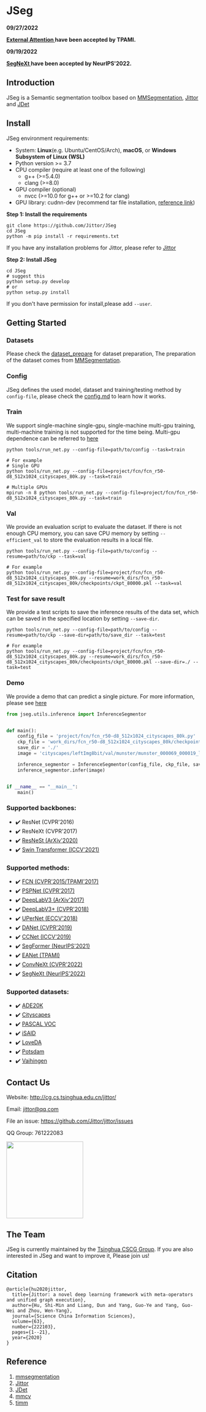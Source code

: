 # JSeg

**09/27/2022**

**[ External Attention ](python/jseg/ops/external_attention.py) have been accepted by TPAMI.**


**09/19/2022**

**[SegNeXt ](project/segnext) have been accepted by NeurIPS'2022.**


## Introduction
JSeg is a Semantic segmentation toolbox based on [MMSegmentation](https://github.com/open-mmlab/mmsegmentation), [Jittor](https://github.com/Jittor/jittor) and [JDet](https://github.com/Jittor/JDet)

<!-- **Features**
- Automatic compilation. Our framwork is based on Jittor, which means we don't need to Manual compilation for these code with CUDA and C++. -->

<!-- Framework details are avaliable in the [framework.md](docs/framework.md) -->

## Install
JSeg environment requirements:

* System: **Linux**(e.g. Ubuntu/CentOS/Arch), **macOS**, or **Windows Subsystem of Linux (WSL)**
* Python version >= 3.7
* CPU compiler (require at least one of the following)
    * g++ (>=5.4.0)
    * clang (>=8.0)
* GPU compiler (optional)
    * nvcc (>=10.0 for g++ or >=10.2 for clang)
* GPU library: cudnn-dev (recommend tar file installation, [reference link](https://docs.nvidia.com/deeplearning/cudnn/install-guide/index.html#installlinux-tar))

**Step 1: Install the requirements**
```shell
git clone https://github.com/Jittor/JSeg
cd JSeg
python -m pip install -r requirements.txt
```
If you have any installation problems for Jittor, please refer to [Jittor](https://github.com/Jittor/jittor)

**Step 2: Install JSeg**
 
```shell
cd JSeg
# suggest this 
python setup.py develop
# or
python setup.py install
```
If you don't have permission for install,please add ```--user```.

## Getting Started

### Datasets
Please check the [dataset_prepare](docs/dataset_prepare.md) for dataset preparation, The preparation of the dataset comes from [MMSegmentation](https://github.com/open-mmlab/mmsegmentation/blob/master/docs/en/dataset_prepare.md).

### Config
JSeg defines the used model, dataset and training/testing method by `config-file`, please check the [config.md](docs/config.md) to learn how it works.

### Train
We support single-machine single-gpu, single-machine multi-gpu training, multi-machine training is not supported for the time being. Multi-gpu dependence can be referred to [here](https://cg.cs.tsinghua.edu.cn/jittor/tutorial/2020-5-2-16-44-distributed/)
```shell
python tools/run_net.py --config-file=path/to/config --task=train

# For example
# Single GPU
python tools/run_net.py --config-file=project/fcn/fcn_r50-d8_512x1024_cityscapes_80k.py --task=train

# Multiple GPUs
mpirun -n 8 python tools/run_net.py --config-file=project/fcn/fcn_r50-d8_512x1024_cityscapes_80k.py --task=train
```

### Val
We provide an evaluation script to evaluate the dataset. If there is not enough CPU memory, you can save CPU memory by setting ```--efficient_val``` to store the evaluation results in a local file.
```shell
python tools/run_net.py --config-file=path/to/config --resume=path/to/ckp --task=val

# For example
python tools/run_net.py --config-file=project/fcn/fcn_r50-d8_512x1024_cityscapes_80k.py --resume=work_dirs/fcn_r50-d8_512x1024_cityscapes_80k/checkpoints/ckpt_80000.pkl --task=val
```

### Test for save result
We provide a test scripts to save the inference results of the data set, which can be saved in the specified location by setting ```--save-dir```.
```shell
python tools/run_net.py --config-file=path/to/config --resume=path/to/ckp --save-dir=path/to/save_dir --task=test

# For example
python tools/run_net.py --config-file=project/fcn/fcn_r50-d8_512x1024_cityscapes_80k.py --resume=work_dirs/fcn_r50-d8_512x1024_cityscapes_80k/checkpoints/ckpt_80000.pkl --save-dir=./ --task=test
```

### Demo
We provide a demo that can predict a single picture. For more information, please see [here](tools/demo.py)

```python
from jseg.utils.inference import InferenceSegmentor


def main():
    config_file = 'project/fcn/fcn_r50-d8_512x1024_cityscapes_80k.py'
    ckp_file = 'work_dirs/fcn_r50-d8_512x1024_cityscapes_80k/checkpoints/ckpt_80000.pkl'
    save_dir = './'
    image = 'cityscapes/leftImg8bit/val/munster/munster_000069_000019_leftImg8bit.png'

    inference_segmentor = InferenceSegmentor(config_file, ckp_file, save_dir)
    inference_segmentor.infer(image)


if __name__ == "__main__":
    main()

```

### Supported backbones:
- :heavy_check_mark: ResNet (CVPR'2016)
- :heavy_check_mark: ResNeXt (CVPR'2017)
- :heavy_check_mark: [ResNeSt (ArXiv'2020)](project/resnest)
- :heavy_check_mark: [Swin Transformer (ICCV'2021)](project/swin)

### Supported methods:
- :heavy_check_mark: [FCN (CVPR'2015/TPAMI'2017)](project/fcn)
- :heavy_check_mark: [PSPNet (CVPR'2017)](project/pspnet)
- :heavy_check_mark: [DeepLabV3 (ArXiv'2017)](project/deeplabv3)
- :heavy_check_mark: [DeepLabV3+ (CVPR'2018)](project/deeplabv3plus)
- :heavy_check_mark: [UPerNet (ECCV'2018)](project/upernet)
- :heavy_check_mark: [DANet (CVPR'2019)](project/danet)
- :heavy_check_mark: [CCNet (ICCV'2019)](project/ccnet)
- :heavy_check_mark: [SegFormer (NeurIPS'2021)](project/segformer)
- :heavy_check_mark: [EANet (TPAMI)](project/eanet)
- :heavy_check_mark: [ConvNeXt (CVPR'2022)](project/convnext)
- :heavy_check_mark: [SegNeXt (NeurIPS'2022)](project/segnext)

### Supported datasets:
  - :heavy_check_mark: [ADE20K](docs/dataset_prepare.md#ade20k)
  - :heavy_check_mark: [Cityscapes](docs/dataset_prepare.md#cityscapes)
  - :heavy_check_mark: [PASCAL VOC](docs/dataset_prepare.md#pascal-voc)
  - :heavy_check_mark: [iSAID](docs/dataset_prepare.md#isaid)
  - :heavy_check_mark: [LoveDA](docs/dataset_prepare.md#LoveDA)
  - :heavy_check_mark: [Potsdam](docs/dataset_prepare.md#isprs-potsdam)
  - :heavy_check_mark: [Vaihingen](docs/dataset_prepare.md#isprs-vaihingen)


## Contact Us
Website: http://cg.cs.tsinghua.edu.cn/jittor/

Email: jittor@qq.com

File an issue: https://github.com/Jittor/jittor/issues

QQ Group: 761222083

<img src="https://cg.cs.tsinghua.edu.cn/jittor/images/news/2020-12-8-21-19-1_2_2/fig4.png" width="200"/>

## The Team
JSeg is currently maintained by the [Tsinghua CSCG Group](https://cg.cs.tsinghua.edu.cn/). If you are also interested in JSeg and want to improve it, Please join us!


## Citation


```
@article{hu2020jittor,
  title={Jittor: a novel deep learning framework with meta-operators and unified graph execution},
  author={Hu, Shi-Min and Liang, Dun and Yang, Guo-Ye and Yang, Guo-Wei and Zhou, Wen-Yang},
  journal={Science China Information Sciences},
  volume={63},
  number={222103},
  pages={1--21},
  year={2020}
}
```

## Reference
1. [mmsegmentation](https://github.com/open-mmlab/mmsegmentation)
2. [Jittor](https://github.com/Jittor/jittor)
3. [JDet](https://github.com/Jittor/JDet)
4. [mmcv](https://github.com/open-mmlab/mmcv)
5. [timm](https://github.com/rwightman/pytorch-image-models)


